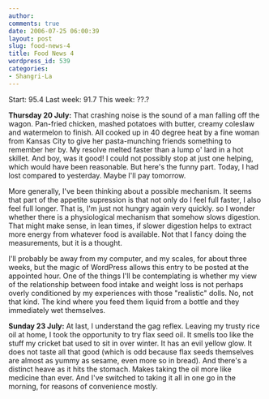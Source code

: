```yaml
---
author:
comments: true
date: 2006-07-25 06:00:39
layout: post
slug: food-news-4
title: Food News 4
wordpress_id: 539
categories:
- Shangri-La
---
```


Start: 95.4 Last week: 91.7 This week: ??.?

**Thursday 20 July:** That crashing noise is the sound of a man falling off the wagon. Pan-fried chicken, mashed potatoes with butter, creamy coleslaw and watermelon to finish.  All cooked up in 40 degree heat by a fine woman from Kansas City to give her pasta-munching friends something to remember her by. My resolve melted faster than a lump o' lard in a hot skillet. And boy, was it good! I could not possibly stop at just one helping, which would have been reasonable. But here's the funny part. Today, I had lost compared to yesterday. Maybe I'll pay tomorrow.

More generally, I've been thinking about a possible mechanism. It seems that part of the appetite supression is that not only do I feel full faster, I also feel full longer. That is, I'm just not hungry again very quickly. so I wonder whether there is a physiological mechanism that somehow slows digestion. That might make sense, in lean times, if slower digestion helps to extract more energy from whatever food is available. Not that I fancy doing the measurements, but it is a thought.

I'll probably be away from my computer, and my scales, for about three weeks, but the magic of WordPress allows this entry to be posted at the appointed hour. One of the things I'll be contemplating is whether my view of the relationship between food intake and weight loss is not perhaps overly conditioned by my experiences with those "realistic" dolls. No, not that kind. The kind where you feed them liquid from a bottle and they immediately wet themselves.

**Sunday 23 July:** At last, I understand the gag reflex. Leaving my trusty rice oil at home, I took the opportunity to try flax seed oil. It smells too like the stuff my cricket bat used to sit in over winter. It has an evil yellow glow. It does not taste all that good (which is odd because flax seeds themselves are almost as yummy as sesame, even more so in bread). And there's a distinct heave as it hits the stomach. Makes taking the oil more like medicine than ever. And I've switched to taking it all in one go in the morning, for reasons of convenience mostly.

